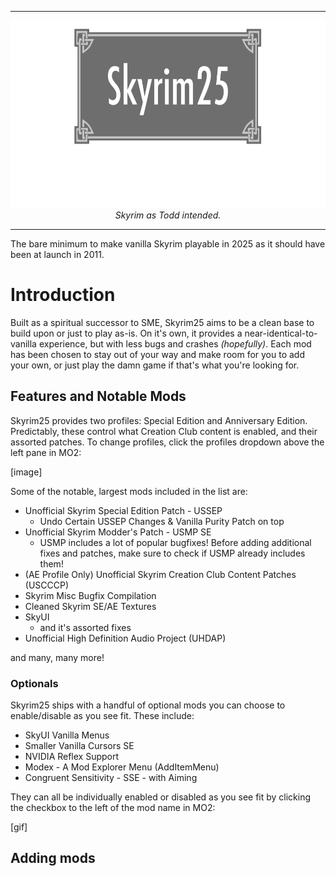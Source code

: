 ----
<div align="center">
<img src="https://github.com/Fauxvale/Skyrim25-Wabbajack/blob/main/Skyrim25%20Steam%20Logo%20ALT.png?raw=true" Height=300><br>
</div>
<div align=center><i>Skyrim as Todd intended.</i></div>

----


The bare minimum to make vanilla Skyrim playable in 2025 as it should have been at launch in 2011.

# Introduction
Built as a spiritual successor to SME, Skyrim25 aims to be a clean base to build upon or just to play as-is. On it's own, it provides a near-identical-to-vanilla experience, but with less bugs and crashes *(hopefully)*. Each mod has been chosen to stay out of your way and make room for you to add your own, or just play the damn game if that's what you're looking for. 

## Features and Notable Mods
Skyrim25 provides two profiles: Special Edition and Anniversary Edition. Predictably, these control what Creation Club content is enabled, and their assorted patches. To change profiles, click the profiles dropdown above the left pane in MO2:

[image]

Some of the notable, largest mods included in the list are:
 - Unofficial Skyrim Special Edition Patch - USSEP
   - Undo Certain USSEP Changes & Vanilla Purity Patch on top
 - Unofficial Skyrim Modder's Patch - USMP SE
   - USMP includes a lot of popular bugfixes! Before adding additional fixes and patches, make sure to check if USMP already includes them!
 - (AE Profile Only) Unofficial Skyrim Creation Club Content Patches (USCCCP)
 - Skyrim Misc Bugfix Compilation
 - Cleaned Skyrim SE/AE Textures
 - SkyUI
   - and it's assorted fixes
 - Unofficial High Definition Audio Project (UHDAP)

and many, many more!

### Optionals
Skyrim25 ships with a handful of optional mods you can choose to enable/disable as you see fit. These include:
 - SkyUI Vanilla Menus
 - Smaller Vanilla Cursors SE
 - NVIDIA Reflex Support
 - Modex - A Mod Explorer Menu (AddItemMenu)
 - Congruent Sensitivity - SSE - with Aiming

They can all be individually enabled or disabled as you see fit by clicking the checkbox to the left of the mod name in MO2:

[gif]

## Adding mods
